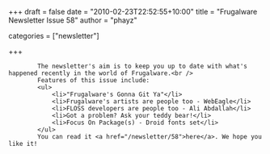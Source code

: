 
+++
draft = false
date = "2010-02-23T22:52:55+10:00"
title = "Frugalware Newsletter Issue 58"
author = "phayz"

categories = ["newsletter"]

+++

            The newsletter's aim is to keep you up to date with what's happened recently in the world of Frugalware.<br />
            Features of this issue include:
            <ul>
                <li>"Frugalware's Gonna Git Ya"</li>
                <li>Frugalware's artists are people too - WebEagle</li>
                <li>FLOSS developers are people too - Ali Abdallah</li>
                <li>Got a problem? Ask your teddy bear!</li>
                <li>Focus On Package(s) - Droid fonts set</li>
            </ul>
            You can read it <a href="/newsletter/58">here</a>. We hope you like it!
            
        